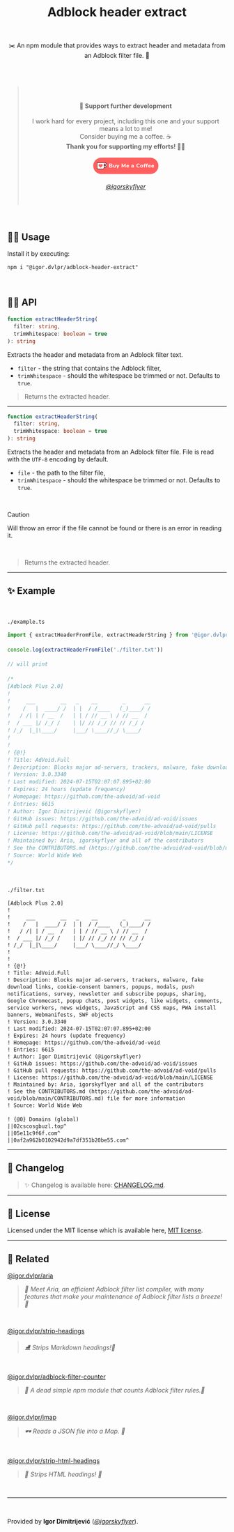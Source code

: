 <h1 align="center">Adblock header extract</h1>

<br>

<p align="center">
	✂️ An npm module that provides ways to extract header and metadata from an Adblock filter file. 📃
</p>

<br>
<br>

<div align="center">
	<blockquote>
		<br>
		<h4>💖 Support further development</h4>
		<span>I work hard for every project, including this one and your support means a lot to me!
		<br>
		Consider buying me a coffee. ☕
		<br>
		<strong>Thank you for supporting my efforts! 🙏😊</strong></span>
		<br>
		<br>
		<a href="https://ko-fi.com/igorskyflyer" target="_blank"><img src="https://raw.githubusercontent.com/igorskyflyer/igorskyflyer/main/assets/ko-fi.png" alt="Donate to igorskyflyer" width="150"></a>
		<br>
		<br>
		<a href="https://github.com/igorskyflyer"><em>@igorskyflyer</em></a>
		<br>
		<br>
		<br>
	</blockquote>
</div>

<br>

## 🕵🏼 Usage

Install it by executing:

```shell
npm i "@igor.dvlpr/adblock-header-extract"
```

<br>

## 🤹🏼 API

```ts
function extractHeaderString(
  filter: string,
  trimWhitespace: boolean = true
): string
```

Extracts the header and metadata from an Adblock filter text.

- `filter` - the string that contains the Adblock filter,
- `trimWhitespace` - should the whitespace be trimmed or not. Defaults to `true`.

> Returns the extracted header.

---

```ts
function extractHeaderString(
  filter: string,
  trimWhitespace: boolean = true
): string
```

Extracts the header and metadata from an Adblock filter file. File is read with the `UTF-8` encoding by default.

- `file` - the path to the filter file,
- `trimWhitespace` - should the whitespace be trimmed or not. Defaults to `true`.


<br>

> [!CAUTION]
> Will throw an error if the file cannot be found or there is an error in reading it.
>

<br>

> Returns the extracted header.

---

## ✨ Example

<br>

`./example.ts`
```ts
import { extractHeaderFromFile, extractHeaderString } from '@igor.dvlpr/adblock-header-extract'

console.log(extractHeaderFromFile('./filter.txt'))

// will print

/*
[Adblock Plus 2.0]
!
!     ___        __   _    __        _      __
!    /   |  ____/ /  | |  / /____   (_)____/ /
!   / /| | / __  /   | | / // __ \ / // __  /
!  / ___ |/ /_/ /    | |/ // /_/ // // /_/ /
! /_/  |_|\____/     |___/ \____//_/ \____/
!
!
! {@!}
! Title: AdVoid.Full
! Description: Blocks major ad-servers, trackers, malware, fake download links, cookie-consent banners, popups, modals, push notifications, survey, newsletter and subscribe popups, sharing, Google Chromecast, popup chats, post widgets, like widgets, comments, service workers, news widgets, JavaScript and CSS maps, PWA install banners, Webmanifests, SWF objects
! Version: 3.0.3340
! Last modified: 2024-07-15T02:07:07.895+02:00
! Expires: 24 hours (update frequency)
! Homepage: https://github.com/the-advoid/ad-void
! Entries: 6615
! Author: Igor Dimitrijević (@igorskyflyer)
! GitHub issues: https://github.com/the-advoid/ad-void/issues
! GitHub pull requests: https://github.com/the-advoid/ad-void/pulls
! License: https://github.com/the-advoid/ad-void/blob/main/LICENSE
! Maintained by: Aria, igorskyflyer and all of the contributors
! See the CONTRIBUTORS.md (https://github.com/the-advoid/ad-void/blob/main/CONTRIBUTORS.md) file for more information
! Source: World Wide Web
*/
```

<br>

`./filter.txt`
```adblock
[Adblock Plus 2.0]
!
!     ___        __   _    __        _      __
!    /   |  ____/ /  | |  / /____   (_)____/ /
!   / /| | / __  /   | | / // __ \ / // __  /
!  / ___ |/ /_/ /    | |/ // /_/ // // /_/ /
! /_/  |_|\____/     |___/ \____//_/ \____/
!
!
! {@!}
! Title: AdVoid.Full
! Description: Blocks major ad-servers, trackers, malware, fake download links, cookie-consent banners, popups, modals, push notifications, survey, newsletter and subscribe popups, sharing, Google Chromecast, popup chats, post widgets, like widgets, comments, service workers, news widgets, JavaScript and CSS maps, PWA install banners, Webmanifests, SWF objects
! Version: 3.0.3340
! Last modified: 2024-07-15T02:07:07.895+02:00
! Expires: 24 hours (update frequency)
! Homepage: https://github.com/the-advoid/ad-void
! Entries: 6615
! Author: Igor Dimitrijević (@igorskyflyer)
! GitHub issues: https://github.com/the-advoid/ad-void/issues
! GitHub pull requests: https://github.com/the-advoid/ad-void/pulls
! License: https://github.com/the-advoid/ad-void/blob/main/LICENSE
! Maintained by: Aria, igorskyflyer and all of the contributors
! See the CONTRIBUTORS.md (https://github.com/the-advoid/ad-void/blob/main/CONTRIBUTORS.md) file for more information
! Source: World Wide Web

! {@0} Domains (global)
||02cscosgbuzl.top^
||05e11c9f6f.com^
||0af2a962b0102942d9a7df351b20be55.com^
```

---

## 📝 Changelog

> ✨ Changelog is available here: [CHANGELOG.md](https://github.com/igorskyflyer/npm-adblock-header-extract/blob/main/CHANGELOG.md).

---

## 🪪 License

Licensed under the MIT license which is available here, [MIT license](https://github.com/igorskyflyer/npm-adblock-header-extract/blob/main/LICENSE).

---

## 🧬 Related

[@igor.dvlpr/aria](https://www.npmjs.com/package/@igor.dvlpr/aria)

> _🧬 Meet Aria, an efficient Adblock filter list compiler, with many features that make your maintenance of Adblock filter lists a breeze! 🦖_

<br>

[@igor.dvlpr/strip-headings](https://www.npmjs.com/package/@igor.dvlpr/strip-headings)

> _⛸ Strips Markdown headings!🏹_

<br>

[@igor.dvlpr/adblock-filter-counter](https://www.npmjs.com/package/@igor.dvlpr/adblock-filter-counter)

> _🐲  A dead simple npm module that counts Adblock filter rules.🦘_

<br>

[@igor.dvlpr/jmap](https://www.npmjs.com/package/@igor.dvlpr/jmap)

> _🕶️ Reads a JSON file into a Map. 🌻_

<br>

[@igor.dvlpr/strip-html-headings](https://www.npmjs.com/package/@igor.dvlpr/strip-html-headings)

> _🍛 Strips HTML headings! 🍤_

<br>

---

<br>

Provided by **Igor Dimitrijević** ([*@igorskyflyer*](https://github.com/igorskyflyer/)).
